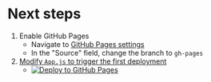# Next steps

1. Enable GitHub Pages
   - Navigate to [GitHub Pages settings](../../settings/pages)
   - In the "Source" field, change the branch to `gh-pages`
1. [Modify `App.js` to trigger the first deployment](../../edit/main/src/App.js)
   - [![Deploy to GitHub Pages](../../actions/workflows/deploy-pages.yml/badge.svg)](../../actions/workflows/deploy-pages.yml)
